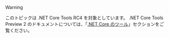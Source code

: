 > [!WARNING]
> このトピックは .NET Core Tools RC4 を対象としています。 .NET Core Tools Preview 2 のドキュメントについては、「[.NET Core のツール](/dotnet/articles/core/tools/index)」セクションをご覧ください。

<!--HONumber=Feb17_HO2-->


